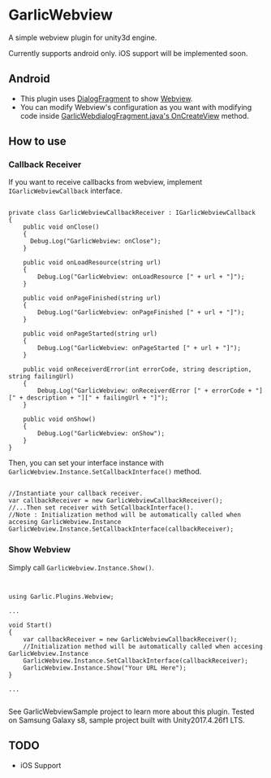 # GarlicWebview
A simple webview plugin for unity3d engine. 

Currently supports android only. iOS support will be implemented soon.

## Android

- This plugin uses [DialogFragment](https://developer.android.com/reference/android/app/DialogFragment) to show [Webview](https://developer.android.com/reference/android/webkit/WebView).
- You can modify Webview's configuration as you want with modifying code inside [GarlicWebdialogFragment.java's OnCreateView](https://github.com/GarlicDipping/GarlicWebview-Unity/blob/3d5aa6db210f0b28f5f98d9708f17a4aec27c314/GarlicWebview-Android/webview/src/main/java/com/tapas/garlic/plugin/webview/GarlicWebDialogFragment.java#L95) method.


## How to use

### Callback Receiver

If you want to receive callbacks from webview, implement <code>IGarlicWebviewCallback</code> interface.

<pre><code>
private class GarlicWebviewCallbackReceiver : IGarlicWebviewCallback
{
    public void onClose()
    {
      Debug.Log("GarlicWebview: onClose");
    }

    public void onLoadResource(string url)
    {
        Debug.Log("GarlicWebview: onLoadResource [" + url + "]");
    }

    public void onPageFinished(string url)
    {
        Debug.Log("GarlicWebview: onPageFinished [" + url + "]");
    }

    public void onPageStarted(string url)
    {
        Debug.Log("GarlicWebview: onPageStarted [" + url + "]");
    }

    public void onReceiverdError(int errorCode, string description, string failingUrl)
    {
        Debug.Log("GarlicWebview: onReceiverdError [" + errorCode + "][" + description + "][" + failingUrl + "]");
    }

    public void onShow()
    {
        Debug.Log("GarlicWebview: onShow");
    }
}
</code></pre>

Then, you can set your interface instance with <code>GarlicWebview.Instance.SetCallbackInterface()</code> method.
<pre><code>
//Instantiate your callback receiver.
var callbackReceiver = new GarlicWebviewCallbackReceiver();
//...Then set receiver with SetCallbackInterface().
//Note : Initialization method will be automatically called when accesing GarlicWebview.Instance
GarlicWebview.Instance.SetCallbackInterface(callbackReceiver);
</code></pre>

### Show Webview

Simply call <code>GarlicWebview.Instance.Show()</code>.

<pre><code>

using Garlic.Plugins.Webview;

...

void Start()
{
    var callbackReceiver = new GarlicWebviewCallbackReceiver();
    //Initialization method will be automatically called when accesing GarlicWebview.Instance
    GarlicWebview.Instance.SetCallbackInterface(callbackReceiver);
    GarlicWebview.Instance.Show("Your URL Here");
}

...

</code></pre>

See GarlicWebviewSample project to learn more about this plugin. 
Tested on Samsung Galaxy s8, sample project built with Unity2017.4.26f1 LTS.

## TODO
- iOS Support
